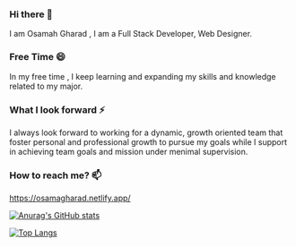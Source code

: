 ### Hi there 👋
I am Osamah Gharad , I am a Full Stack Developer, Web Designer.
<!--
**OsamahGharad/OsamahGharad** is a ✨ _special_ ✨ repository because its `README.md` (this file) appears on your GitHub profile.

Here are some ideas to get you started:

- 🔭 I’m currently working on ...
- 🌱 I’m currently learning React Native
- 👯 I’m looking to collaborate on ...
- 🤔 I’m looking for help with ...
- 💬 Ask me about ...
- 📫 How to reach me: ...
- 😄 Pronouns: ...
- ⚡ Fun fact: ...
-->

### Free Time 😄 
In my free time , I keep learning and expanding my skills and knowledge related to my major.
### What I look forward  ⚡
I always look forward to working for a dynamic, growth oriented team that foster personal and professional growth to pursue my goals while I support in achieving team goals and mission under menimal supervision.

###  How to reach me? 📫
https://osamagharad.netlify.app/

[![Anurag's GitHub stats](https://github-readme-stats.vercel.app/api?username=OsamahGharad)](https://github.com/anuraghazra/github-readme-stats)

[![Top Langs](https://github-readme-stats.vercel.app/api/top-langs/?username=OsamahGharad)](https://github.com/anuraghazra/github-readme-stats)



